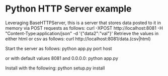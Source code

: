 Python HTTP Server example
==============================
Leveraging BaseHTTPServer, this is a server that stores data posted to it in memory via POST requests as follows:
    curl -XPOST http://localhost:8081 -H "Content-Type:application/json" -d '{"data2":"val"}'
Retrieve the values in either html or csv as follows:
    curl http://localhost:8081/data.(csv|html)


Start the server as follows:
   python app.py port host

or with default values 8081 and 0.0.0.0:
   python app.py

Install with the following:
   python setup.py install